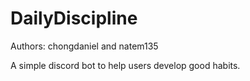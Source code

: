 # DailyDiscipline

Authors: chongdaniel and natem135

A simple discord bot to help users develop good habits.
